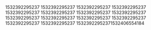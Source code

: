 1532392295237
1532392295237
1532392295237
1532392295237
1532392295237
1532392295237
1532392295237
1532392295237
1532392295237
1532392295237
1532392295237
1532392295237
1532392295237
1532392295237
15323922952371532406554184